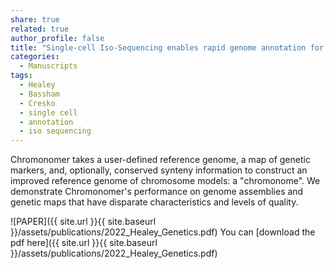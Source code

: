 ```yaml
---
share: true
related: true
author_profile: false
title: "Single-cell Iso-Sequencing enables rapid genome annotation for scRNAseq analysis"
categories:
  - Manuscripts
tags:
  - Healey
  - Bassham
  - Cresko
  - single cell
  - annotation
  - iso sequencing
---
```


Chromonomer takes a user-defined reference genome, a map of genetic markers, and, optionally, conserved synteny information to construct an improved reference genome of chromosome models: a "chromonome". We demonstrate Chromonomer's performance on genome assemblies and genetic maps that have disparate characteristics and levels of quality.

![PAPER]({{ site.url }}{{ site.baseurl }}/assets/publications/2022_Healey_Genetics.pdf)
You can [download the pdf here]({{ site.url }}{{ site.baseurl }}/assets/publications/2022_Healey_Genetics.pdf)

